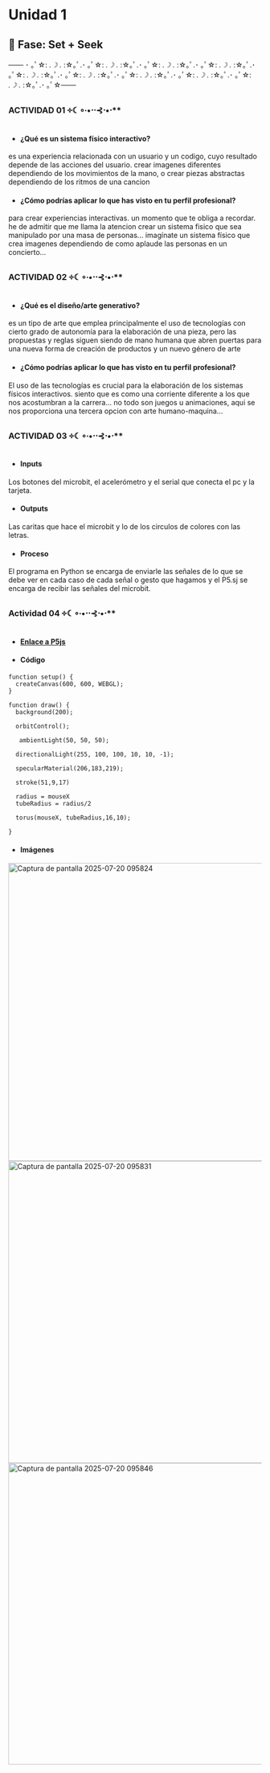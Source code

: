 # Unidad 1

## 🔎 Fase: Set + Seek
─── ･ ｡ﾟ☆: *.☽ .* :☆｡ﾟ.･ ｡ﾟ☆: *.☽ .* :☆｡ﾟ.･ ｡ﾟ☆: *.☽ .* :☆｡ﾟ.･ ｡ﾟ☆: *.☽ .* :☆｡ﾟ.･ ｡ﾟ☆: *.☽ .* :☆｡ﾟ.･ ｡ﾟ☆: *.☽ .* :☆｡ﾟ.･ ｡ﾟ☆: *.☽ .* :☆｡ﾟ.･ ｡ﾟ☆: *.☽ .* :☆｡ﾟ.･ ｡ﾟ☆: *.☽ .* :☆｡ﾟ.･ ｡ﾟ☆───
### ACTIVIDAD 01 ༓☾∘∙•⋅⋅⊰⋅•⋅**

-  #### ¿Qué es un sistema físico interactivo?
es una experiencia relacionada con un usuario y un codigo, cuyo resultado depende de las acciones del usuario. crear imagenes diferentes dependiendo de los movimientos de la mano, o crear piezas abstractas dependiendo de los ritmos de una cancion

-  #### ¿Cómo podrías aplicar lo que has visto en tu perfil profesional?
para crear experiencias interactivas. un momento que te obliga a recordar. he de admitir que me llama la atencion crear un sistema fisico que sea manipulado por una masa de personas... imagínate un sistema físico que crea imagenes dependiendo de como aplaude las personas en un concierto... 

### ACTIVIDAD 02 ༓☾∘∙•⋅⋅⊰⋅•⋅**

-  #### ¿Qué es el diseño/arte generativo?
es un tipo de arte que emplea principalmente el uso de tecnologías con cierto grado de autonomía para la elaboración de una pieza, pero las propuestas y reglas siguen siendo de mano humana que abren puertas para una nueva forma de creación de productos y un nuevo género de arte

-  #### ¿Cómo podrías aplicar lo que has visto en tu perfil profesional?
El uso de las tecnologías es crucial para la elaboración de los sistemas físicos interactivos. siento que es como una corriente diferente a los que nos acostumbran a la carrera... no todo son juegos u animaciones, aqui se nos proporciona una tercera opcion con arte humano-maquina...

### ACTIVIDAD 03 ༓☾∘∙•⋅⋅⊰⋅•⋅**

-  #### Inputs
Los botones del microbit, el acelerómetro y el serial que conecta el pc y la tarjeta.

-  #### Outputs
Las caritas que hace el microbit y lo de los circulos de colores con las letras.

-  #### Proceso
El programa en Python se encarga de enviarle las señales de lo que se debe ver en cada caso de cada señal o gesto que hagamos y el P5.sj se encarga de recibir las señales del microbit.

### Actividad 04 ༓☾∘∙•⋅⋅⊰⋅•⋅**

-  #### [Enlace a P5js](https://editor.p5js.org/Adrestiality/sketches/0W3UMoq6-)

-  #### Código
```
function setup() {
  createCanvas(600, 600, WEBGL);
}

function draw() {
  background(200);

  orbitControl();
  
   ambientLight(50, 50, 50);

  directionalLight(255, 100, 100, 10, 10, -1);
 
  specularMaterial(206,183,219);
  
  stroke(51,9,17)

  radius = mouseX
  tubeRadius = radius/2
  
  torus(mouseX, tubeRadius,16,10);
  
}
```
-  #### Imágenes
<img width="590" height="593" alt="Captura de pantalla 2025-07-20 095824" src="https://github.com/user-attachments/assets/aa5bc0ef-1cc4-4747-a70c-9908a7fcf04f" />

<img width="608" height="601" alt="Captura de pantalla 2025-07-20 095831" src="https://github.com/user-attachments/assets/8c4616ef-6147-4186-b453-2afbe9a95b22" />

<img width="599" height="600" alt="Captura de pantalla 2025-07-20 095846" src="https://github.com/user-attachments/assets/71c84048-0ca3-49fc-a361-22f46723b65f" />


